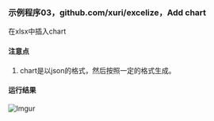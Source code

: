 ### 示例程序03，github.com/xuri/excelize，Add chart
在xlsx中插入chart

#### 注意点
1. chart是以json的格式，然后按照一定的格式生成。

#### 运行结果
![Imgur](https://i.imgur.com/SqzFten.png)
